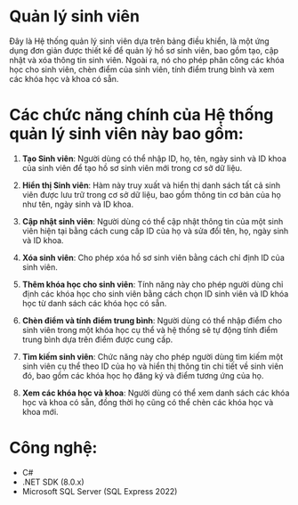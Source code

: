 # Quản lý sinh viên

Đây là Hệ thống quản lý sinh viên dựa trên bảng điều khiển, là một ứng dụng đơn giản được thiết kế để quản lý hồ sơ sinh viên, bao gồm tạo, cập nhật và xóa thông tin sinh viên. Ngoài ra, nó cho phép phân công các khóa học cho sinh viên, chèn điểm của sinh viên, tính điểm trung bình và xem các khóa học và khoa có sẵn.

# Các chức năng chính của Hệ thống quản lý sinh viên này bao gồm:

1. **Tạo Sinh viên**: Người dùng có thể nhập ID, họ, tên, ngày sinh và ID khoa của sinh viên để tạo hồ sơ sinh viên mới trong cơ sở dữ liệu.

2. **Hiển thị Sinh viên**: Hàm này truy xuất và hiển thị danh sách tất cả sinh viên được lưu trữ trong cơ sở dữ liệu, bao gồm thông tin cơ bản của họ như tên, ngày sinh và ID khoa.

3. **Cập nhật sinh viên**: Người dùng có thể cập nhật thông tin của một sinh viên hiện tại bằng cách cung cấp ID của họ và sửa đổi tên, họ, ngày sinh và ID khoa.

4. **Xóa sinh viên**: Cho phép xóa hồ sơ sinh viên bằng cách chỉ định ID của sinh viên.

5. **Thêm khóa học cho sinh viên**: Tính năng này cho phép người dùng chỉ định các khóa học cho sinh viên bằng cách chọn ID sinh viên và ID khóa học từ danh sách các khóa học có sẵn.

6. **Chèn điểm và tính điểm trung bình**: Người dùng có thể nhập điểm cho sinh viên trong một khóa học cụ thể và hệ thống sẽ tự động tính điểm trung bình dựa trên điểm được cung cấp.

7. **Tìm kiếm sinh viên**: Chức năng này cho phép người dùng tìm kiếm một sinh viên cụ thể theo ID của họ và hiển thị thông tin chi tiết về sinh viên đó, bao gồm các khóa học họ đăng ký và điểm tương ứng của họ.

8. **Xem các khóa học và khoa**: Người dùng có thể xem danh sách các khóa học và khoa có sẵn, đồng thời họ cũng có thể chèn các khóa học và khoa mới.

# Công nghệ:

- C#
- .NET SDK (8.0.x)
- Microsoft SQL Server (SQL Express 2022)

